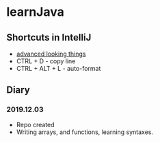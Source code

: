 # learnJava

## Shortcuts in IntelliJ
- [advanced looking things](https://www.jetbrains.com/help/idea/mastering-keyboard-shortcuts.html)
- CTRL + D - copy line
- CTRL + ALT + L - auto-format

## Diary

### 2019.12.03
- Repo created
- Writing arrays, and functions, learning syntaxes.

